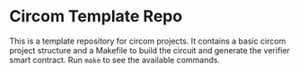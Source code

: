 # Circom Template Repo

This is a template repository for circom projects. It contains a basic circom project structure and a Makefile to build the circuit and generate the verifier smart contract.
Run `make` to see the available commands.